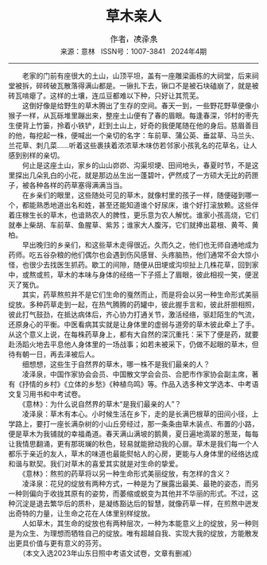 # <center>草木亲人</center> 

<div align=center><img src="https://raw.githubusercontent.com/leaguecn/magazines/main/img_authors/%25d7%25f7%25d5%25df%25a3%25ba%25c1%25e8%25d4%25f3%25c8%25aa.jpg"></div> 

<center>来源：意林   ISSN号：1007-3841   2024年4期</center> 


* * *


　　老家的门前有座很大的土山，山顶平坦，盖有一座雕梁画栋的大祠堂，后来祠堂被拆，碎砖破瓦散落得满山都是。一锹扎下去，锹口不是被石块磕崩了，就是被砖瓦啃瘪了。这样的土壤，连瓜豆都难以下种，只好让其荒芜。  
　　这倒好像是给野生的草木腾出了生存的空间。春天一到，一些野花野草便像小猴子一样，从瓦砾堆里蹦出来，整座土山便有了春的眉眼。每逢春深，邻村的枣先生便背上竹篓，拎着小铁铲，赶到土山上，好奇的我便尾随在他的身后。慈眉善目的他，每挖起一株，便喊出一个亲切的名字：车前草、蒲公英、垂盆草、马兰头、兰花草、刺几菜……听着这些裹挟着浓浓草木味仿若邻家小孩乳名的花草名，让人感到别样的亲切。  
　　何止是这座土山，家乡的山山峁峁、沟渠坝埂、田间地头，春夏时节，不是这里探出几朵乳白的小花，就是那边丛生出一蓬碧叶，俨然成了一方硕大无比的药匣子，被各种各样的药草塞得满满当当。  
　　在乡亲们的眼里，这些随处可见的草木，就像村里的孩子一样，随便碰到哪一个，都能熟悉地道出名和姓，甚至还能知道谁个好尿床，谁个好打滚放赖。这些伴着庄稼生长的草木，也谙熟农人的脾性，更乐意为农人解忧。谁家小孩高烧，它们就奉上柴胡、车前草、鱼腥草、紫苏；谁家大人腹泻，它们就捧出葛根、黄芩、黄柏。  
　　早出晚归的乡亲们，和这些草木走得很近。久而久之，他们也无师自通地成为药师。吃五谷杂粮的他们偶尔也会遇到伤风感冒、头疼脑热，他们通常不会大惊小怪，也很少去找医生抓药。歇工的间隙，随便从田埂或沟坝扯上几株花草，回到家中，或熬或煎，草木的本味与身体的经络一下子搭上了眉眼，彼此相视一笑，便泯灭了冤仇。  
　　其实，药草熬煎并不是它们生命的戛然而止，而是将会以另一种生命形式美丽绽放。多种药草走到一起，在热气腾腾的药罐中，彼此握手言和，彼此肝胆相照，彼此打气鼓劲，在抵达病体后，齐心协力打通关节，激活经络，驱赶陌生的气流，还原身心的平衡。中医看病其实就是让身体里的虚弱与道旁的草木彼此牵上了手。从这个意义上说，在每株药草身上，都有大自然的深沉重托：采下了便是药，就要赴汤蹈火地去平息他人身体里的一场战事；如若未被采下，仍做不起眼的草木，但待有朝一日，再去泽被后人。  
　　细想想，这些生于自然界的草木，哪一株不是我们最亲的人？  
　　凌泽泉，中国作家协会会员、中国散文学会会员、合肥市作家协会副主席，著有《抒情的乡村》《立体的乡愁》《种植鸟鸣》等。作品入选多种文学选本、中考语文复习用书和中考试卷。  
　　《意林》：为什么说自然界的草木“是我们最亲的人”？  
　　凌泽泉：草木有本心。小时候生活在乡下，走的是长满巴根草的田间小径，上学路上，要打一座长满杂树的小山丘旁经过，那一条条由草木装点、布置的小路，便是草木为我铺就的幸福甬道。春天满山满坡的鹅黄，夏日遍地滴翠的葱茏，每每让我情思翻涌，更有那斑斓的秋色，轻易就能掀动我的心扉。草木是我们每一个人都乐于亲近的友人，草木的味道也最能熨帖人的心房，更能与人身体里的经络达成和谐与默契。我们对草木的喜爱其实就是对生命的挚爱。  
　　《意林》：熬煎的药草将以另一种生命形式美丽绽放，有怎样的含义？  
　　凌泽泉：花兒的绽放有两种方式，一种是为了展露出最美、最艳的姿态，而另一种则偏向于收拢其原有的姿势，而萎缩或蜕变为其他并不华丽的形式。不过，这种沉淀是退去繁华后的质朴，是凝练豁达后的智慧，就像药草一样，在煎熬中迸发出奇特的力量，让生命之花在人体里别样绽放。  
　　人如草木，其生命的绽放也有两种层次，一种为本能意义上的绽放，另一种则是为众生、为理想而牺牲自己的绽放。唯有超越自我、实现大我的绽放，方能散发出更具价值与更有意义的芬芳。  
　　（本文入选2023年山东日照中考语文试卷，文章有删减）